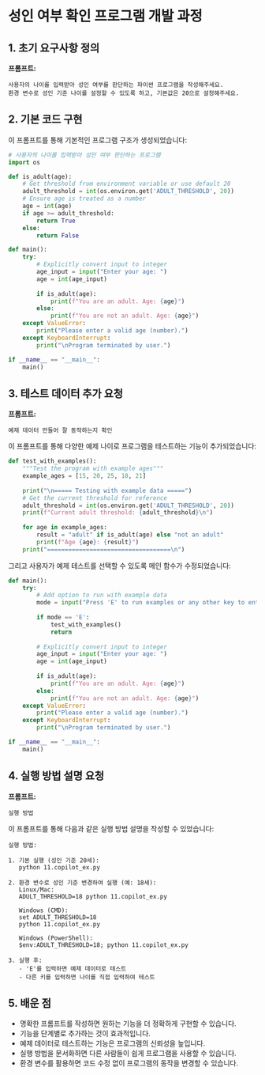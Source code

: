 # 성인 여부 확인 프로그램 개발 과정

## 1. 초기 요구사항 정의

**프롬프트:**
```
사용자의 나이를 입력받아 성인 여부를 판단하는 파이썬 프로그램을 작성해주세요. 
환경 변수로 성인 기준 나이를 설정할 수 있도록 하고, 기본값은 20으로 설정해주세요.
```

## 2. 기본 코드 구현

이 프롬프트를 통해 기본적인 프로그램 구조가 생성되었습니다:

```python
# 사용자의 나이를 입력받아 성인 여부 판단하는 프로그램
import os

def is_adult(age):
    # Get threshold from environment variable or use default 20
    adult_threshold = int(os.environ.get('ADULT_THRESHOLD', 20))
    # Ensure age is treated as a number
    age = int(age)
    if age >= adult_threshold:
        return True
    else:
        return False

def main():
    try:
        # Explicitly convert input to integer
        age_input = input("Enter your age: ")
        age = int(age_input)
        
        if is_adult(age):
            print(f"You are an adult. Age: {age}")
        else:
            print(f"You are not an adult. Age: {age}")
    except ValueError:
        print("Please enter a valid age (number).")
    except KeyboardInterrupt:
        print("\nProgram terminated by user.")

if __name__ == "__main__":
    main()
```

## 3. 테스트 데이터 추가 요청

**프롬프트:**
```
예제 데이터 만들어 잘 동작하는지 확인
```

이 프롬프트를 통해 다양한 예제 나이로 프로그램을 테스트하는 기능이 추가되었습니다:

```python
def test_with_examples():
    """Test the program with example ages"""
    example_ages = [15, 20, 25, 18, 21]
    
    print("\n===== Testing with example data =====")
    # Get the current threshold for reference
    adult_threshold = int(os.environ.get('ADULT_THRESHOLD', 20))
    print(f"Current adult threshold: {adult_threshold}\n")
    
    for age in example_ages:
        result = "adult" if is_adult(age) else "not an adult"
        print(f"Age {age}: {result}")
    print("===================================\n")
```

그리고 사용자가 예제 테스트를 선택할 수 있도록 메인 함수가 수정되었습니다:

```python
def main():
    try:
        # Add option to run with example data
        mode = input("Press 'E' to run examples or any other key to enter your age: ").strip().upper()
        
        if mode == 'E':
            test_with_examples()
            return
            
        # Explicitly convert input to integer
        age_input = input("Enter your age: ")
        age = int(age_input)
        
        if is_adult(age):
            print(f"You are an adult. Age: {age}")
        else:
            print(f"You are not an adult. Age: {age}")
    except ValueError:
        print("Please enter a valid age (number).")
    except KeyboardInterrupt:
        print("\nProgram terminated by user.")

if __name__ == "__main__":
    main()
```

## 4. 실행 방법 설명 요청

**프롬프트:**
```
실행 방법
```

이 프롬프트를 통해 다음과 같은 실행 방법 설명을 작성할 수 있었습니다:

```
실행 방법:

1. 기본 실행 (성인 기준 20세):
   python 11.copilot_ex.py
   
2. 환경 변수로 성인 기준 변경하여 실행 (예: 18세):
   Linux/Mac:
   ADULT_THRESHOLD=18 python 11.copilot_ex.py
   
   Windows (CMD):
   set ADULT_THRESHOLD=18
   python 11.copilot_ex.py
   
   Windows (PowerShell):
   $env:ADULT_THRESHOLD=18; python 11.copilot_ex.py

3. 실행 후:
   - 'E'를 입력하면 예제 데이터로 테스트
   - 다른 키를 입력하면 나이를 직접 입력하여 테스트
```

## 5. 배운 점

- 명확한 프롬프트를 작성하면 원하는 기능을 더 정확하게 구현할 수 있습니다.
- 기능을 단계별로 추가하는 것이 효과적입니다.
- 예제 데이터로 테스트하는 기능은 프로그램의 신뢰성을 높입니다.
- 실행 방법을 문서화하면 다른 사람들이 쉽게 프로그램을 사용할 수 있습니다.
- 환경 변수를 활용하면 코드 수정 없이 프로그램의 동작을 변경할 수 있습니다.